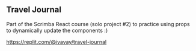 ## Travel Journal

Part of the Scrimba React course (solo project #2) to practice using props to dynamically update the components :) 

https://replit.com/@ivavay/travel-journal

